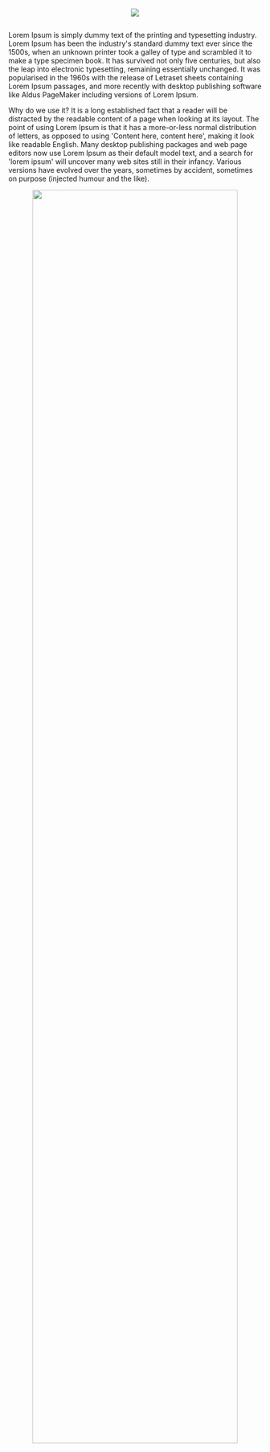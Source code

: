 # <a href="https://wiktoriaskorek.com/"><p align="center"><img src="https://user-images.githubusercontent.com/52860350/113839280-d7b4cd00-978f-11eb-926b-e6e16d6f0999.png"/></p><a/>
Lorem Ipsum is simply dummy text of the printing and typesetting industry. Lorem Ipsum has been the industry's standard dummy text ever since the 1500s, when an unknown printer took a galley of type and scrambled it to make a type specimen  book. It has survived not only five centuries, but also the leap into electronic typesetting, remaining essentially unchanged. It was popularised in the 1960s with the release of Letraset sheets containing Lorem Ipsum passages, and more recently with desktop publishing software like Aldus PageMaker including versions of Lorem Ipsum.

Why do we use it?
It is a long established fact that a reader will be distracted by the readable content of a page when looking at its layout. The point of using Lorem Ipsum is that it has a more-or-less normal distribution of letters, as opposed to using 'Content here, content here', making it look like readable English. Many desktop publishing packages and web page editors now use Lorem Ipsum as their default model text, and a search for 'lorem ipsum' will uncover many web sites still in their infancy. Various versions have evolved over the years, sometimes by accident, sometimes on purpose (injected humour and the like).




<div style="text-align:center">
  <a href="https://user-images.githubusercontent.com/52860350/113829464-d2528500-9785-11eb-93ff-1320a09ce037.mp4">
    
<p align="center">
  <img width="90%" height="80%" src="https://user-images.githubusercontent.com/52860350/113831771-41c97400-9788-11eb-9fd4-ae19f82f2572.png" />
</p>

  </a>
</div>
